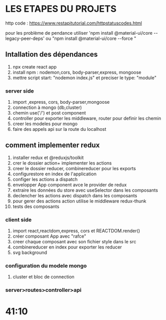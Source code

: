 # LES ETAPES DU PROJETS

http code : https://www.restapitutorial.com/httpstatuscodes.html

pour les problème de pendance utiliser 'npm install @material-ui/core --legacy-peer-deps' ou "npm install @material-ui/core --force
"

## Intallation des dépendances
1. npx create react app
2. install npm : nodemon,cors, body-parser,express, mongoose
3. mettre script start: "nodemon index.js" et preciser le type: "module"


### server side
1. import ,express, cors, body-parser,mongoose
2. connection à mongo (db,cluster)
3. chemin use('/') et post component
4. controller pour exporter les middleware, router pour definir les chemin
5. creer les modeles pour mongo
6. faire des appels api sur la route du localhost

## comment implementer redux
1. installer redux et @reduxjs/toolkit
2. crer le dossier action+ implementer les actions
3. creer le dossier reducer, combinereducer pour les exports
4. configurestore en index de l'application
5. configer les actions a dispatch
6. envelopper App component avce le provider de redux
7. extraire les données du store avec useSelector dans les composants
8. declencher les actions avec dispatch dans les composants
9. pour gerer des actions action utilise le middleware redux-thunk
10. tests des composants


### client side
1. import react,reactdom,express, cors et REACTDOM.render()
2. créer composant App avec "rafce"
3. creer chaque composant avec son fichier style dans le src
4. combinereducer en index pour exporter les reducer
5. svg background

### configuration du modele mongo
1. cluster et bloc de connection 

### server>routes>controller>api

# 41:10